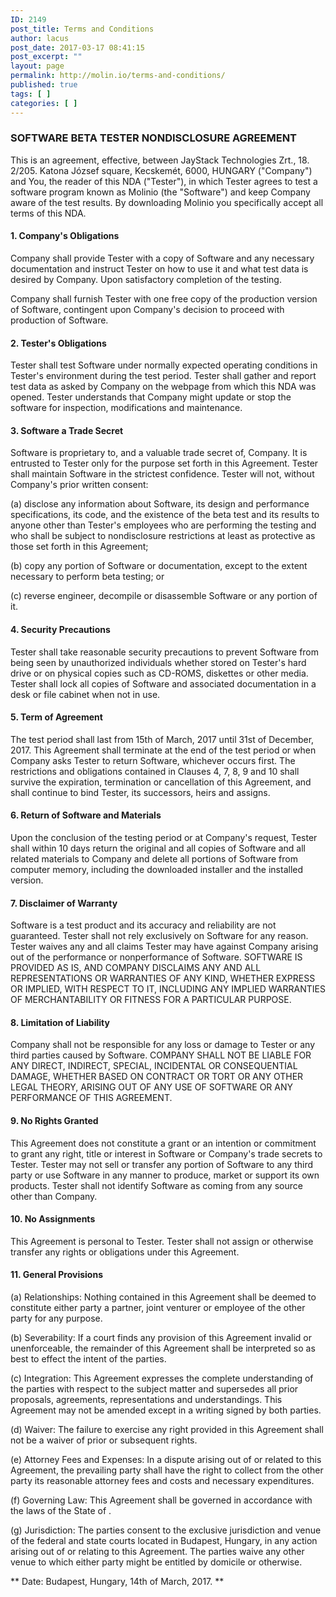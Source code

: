 ```yaml
---
ID: 2149
post_title: Terms and Conditions
author: lacus
post_date: 2017-03-17 08:41:15
post_excerpt: ""
layout: page
permalink: http://molin.io/terms-and-conditions/
published: true
tags: [ ]
categories: [ ]
---
```

### SOFTWARE BETA TESTER NONDISCLOSURE AGREEMENT

This is an agreement, effective, between JayStack Technologies Zrt., 18. 2/205. Katona József square, Kecskemét, 6000, HUNGARY ("Company") and You, the reader of this NDA ("Tester"), in which Tester agrees to test a software program known as Molinio (the "Software") and keep Company aware of the test results.
By downloading Molinio you specifically accept all terms of this NDA.

#### 1. Company's Obligations
Company shall provide Tester with a copy of Software and any necessary documentation and instruct Tester on how to use it and what test data is desired by Company. Upon satisfactory completion of the testing.

Company shall furnish Tester with one free copy of the production version of Software, contingent upon Company's decision to proceed with production of Software.

#### 2. Tester's Obligations
Tester shall test Software under normally expected operating conditions in Tester's environment during the test period. Tester shall gather and report test data as asked by Company on the webpage from which this NDA was opened. Tester understands that Company might update or stop the software for inspection, modifications and maintenance.
#### 3. Software a Trade Secret
Software is proprietary to, and a valuable trade secret of, Company. It is entrusted to Tester only for the purpose set forth in this Agreement. Tester shall maintain Software in the strictest confidence. Tester will not, without Company's prior written consent:

(a) disclose any information about Software, its design and performance specifications, its code, and the existence of the beta test and its results to anyone other than Tester's employees who are performing the testing and who shall be subject to nondisclosure restrictions at least as protective as those set forth in this Agreement;

(b) copy any portion of Software or documentation, except to the extent necessary to perform beta testing; or

(c) reverse engineer, decompile or disassemble Software or any portion of it.
#### 4. Security Precautions
Tester shall take reasonable security precautions to prevent Software from being seen by unauthorized individuals whether stored on Tester's hard drive or on physical copies such as CD-ROMS, diskettes or other media. Tester shall lock all copies of Software and associated documentation in a desk or file cabinet when not in use.
#### 5. Term of Agreement
The test period shall last from 15th of March, 2017 until 31st of December, 2017. This Agreement shall terminate at the end of the test period or when Company asks Tester to return Software, whichever occurs first. The restrictions and obligations contained in Clauses 4, 7, 8, 9 and 10 shall survive the expiration, termination or cancellation of this Agreement, and shall continue to bind Tester, its successors, heirs and assigns.
#### 6. Return of Software and Materials
Upon the conclusion of the testing period or at Company's request, Tester shall within 10 days return the original and all copies of Software and all related materials to Company and delete all portions of Software from computer memory, including the downloaded installer and the installed version.
#### 7. Disclaimer of Warranty
Software is a test product and its accuracy and reliability are not guaranteed. Tester shall not rely exclusively on Software for any reason. Tester waives any and all claims Tester may have against Company arising out of the performance or nonperformance of Software.
SOFTWARE IS PROVIDED AS IS, AND COMPANY DISCLAIMS ANY AND ALL REPRESENTATIONS OR WARRANTIES OF ANY KIND, WHETHER EXPRESS OR IMPLIED, WITH RESPECT TO IT, INCLUDING ANY IMPLIED WARRANTIES OF MERCHANTABILITY OR FITNESS FOR A PARTICULAR PURPOSE.
#### 8. Limitation of Liability
Company shall not be responsible for any loss or damage to Tester or any third parties caused by Software. COMPANY SHALL NOT BE LIABLE FOR ANY DIRECT, INDIRECT, SPECIAL, INCIDENTAL OR CONSEQUENTIAL DAMAGE, WHETHER BASED ON CONTRACT OR TORT OR ANY OTHER LEGAL THEORY, ARISING OUT OF ANY USE OF SOFTWARE OR ANY PERFORMANCE OF THIS AGREEMENT.
#### 9. No Rights Granted
This Agreement does not constitute a grant or an intention or commitment to grant any right, title or interest in Software or Company's trade secrets to Tester. Tester may not sell or transfer any portion of Software to any third party or use Software in any manner to produce, market or support its own products. Tester shall not identify Software as coming from any source other than Company.
#### 10. No Assignments
This Agreement is personal to Tester. Tester shall not assign or otherwise transfer any rights or obligations under this Agreement.
#### 11. General Provisions
(a) Relationships: Nothing contained in this Agreement shall be deemed to constitute either party a partner, joint venturer or employee of the other party for any purpose.

(b) Severability: If a court finds any provision of this Agreement invalid or unenforceable, the remainder of this Agreement shall be interpreted so as best to effect the intent of the parties.

(c) Integration: This Agreement expresses the complete understanding of the parties with respect to the subject matter and supersedes all prior proposals, agreements, representations and understandings. This Agreement may not be amended except in a writing signed by both parties.

(d) Waiver: The failure to exercise any right provided in this Agreement shall not be a waiver of prior or subsequent rights.

(e) Attorney Fees and Expenses: In a dispute arising out of or related to this Agreement, the prevailing party shall have the right to collect from the other party its reasonable attorney fees and costs and necessary expenditures.

(f) Governing Law: This Agreement shall be governed in accordance with the laws of the State of .

(g) Jurisdiction: The parties consent to the exclusive jurisdiction and venue of the federal and state courts located in Budapest, Hungary, in any action arising out of or relating to this Agreement. The parties waive any other venue to which either party might be entitled by domicile or otherwise.

** Date: Budapest, Hungary, 14th of March, 2017. **